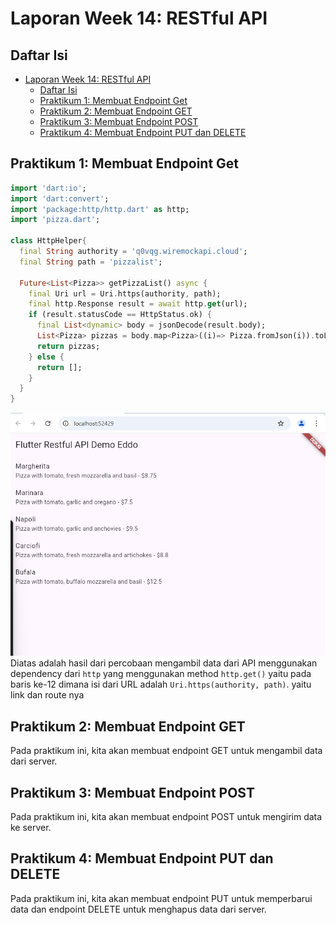 # Laporan Week 14: RESTful API

## Daftar Isi
- [Laporan Week 14: RESTful API](#laporan-week-14-restful-api)
  - [Daftar Isi](#daftar-isi)
  - [Praktikum 1: Membuat Endpoint Get](#praktikum-1-membuat-endpoint-get)
  - [Praktikum 2: Membuat Endpoint GET](#praktikum-2-membuat-endpoint-get)
  - [Praktikum 3: Membuat Endpoint POST](#praktikum-3-membuat-endpoint-post)
  - [Praktikum 4: Membuat Endpoint PUT dan DELETE](#praktikum-4-membuat-endpoint-put-dan-delete)

## Praktikum 1: Membuat Endpoint Get


```dart
import 'dart:io';
import 'dart:convert';
import 'package:http/http.dart' as http;
import 'pizza.dart';

class HttpHelper{
  final String authority = 'q0vqg.wiremockapi.cloud';
  final String path = 'pizzalist';

  Future<List<Pizza>> getPizzaList() async {
    final Uri url = Uri.https(authority, path);
    final http.Response result = await http.get(url);
    if (result.statusCode == HttpStatus.ok) {
      final List<dynamic> body = jsonDecode(result.body);
      List<Pizza> pizzas = body.map<Pizza>((i)=> Pizza.fromJson(i)).toList();
      return pizzas;
    } else {
      return [];
    }
  }
}
```

![alt text](image.png)
Diatas adalah hasil dari percobaan mengambil data dari API menggunakan dependency dari `http` yang menggunakan method `http.get()` yaitu pada baris ke-12 dimana isi dari URL adalah `Uri.https(authority, path)`. yaitu link dan route nya


## Praktikum 2: Membuat Endpoint GET
Pada praktikum ini, kita akan membuat endpoint GET untuk mengambil data dari server.

## Praktikum 3: Membuat Endpoint POST
Pada praktikum ini, kita akan membuat endpoint POST untuk mengirim data ke server.

## Praktikum 4: Membuat Endpoint PUT dan DELETE
Pada praktikum ini, kita akan membuat endpoint PUT untuk memperbarui data dan endpoint DELETE untuk menghapus data dari server.